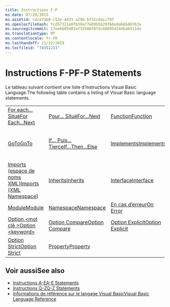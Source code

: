 ```yaml
---
title: Instructions F-P
ms.date: 07/20/2015
ms.assetid: cdce7ab0-c52e-4d33-a29b-bf32cdacc79f
ms.openlocfilehash: fcd57321e0fb39a77e89b5b29f66edab6b40763a
ms.sourcegitcommit: 17ee6605e01ef32506f8fdc686954244ba6911de
ms.translationtype: MT
ms.contentlocale: fr-FR
ms.lasthandoff: 11/22/2019
ms.locfileid: "74351211"
---
```

# <a name="f-p-statements"></a><span data-ttu-id="13f6f-102">Instructions F-P</span><span class="sxs-lookup"><span data-stu-id="13f6f-102">F-P Statements</span></span>
<span data-ttu-id="13f6f-103">Le tableau suivant contient une liste d’instructions Visual Basic Language.</span><span class="sxs-lookup"><span data-stu-id="13f6f-103">The following table contains a listing of Visual Basic language statements.</span></span>  
  
|||||  
|---|---|---|---|  
|[<span data-ttu-id="13f6f-104">For each... Situé</span><span class="sxs-lookup"><span data-stu-id="13f6f-104">For Each...Next</span></span>](../../../visual-basic/language-reference/statements/for-each-next-statement.md)|[<span data-ttu-id="13f6f-105">Pour... Situé</span><span class="sxs-lookup"><span data-stu-id="13f6f-105">For...Next</span></span>](../../../visual-basic/language-reference/statements/for-next-statement.md)|[<span data-ttu-id="13f6f-106">Function</span><span class="sxs-lookup"><span data-stu-id="13f6f-106">Function</span></span>](../../../visual-basic/language-reference/statements/function-statement.md)|[<span data-ttu-id="13f6f-107">Get</span><span class="sxs-lookup"><span data-stu-id="13f6f-107">Get</span></span>](../../../visual-basic/language-reference/statements/get-statement.md)|  
|[<span data-ttu-id="13f6f-108">GoTo</span><span class="sxs-lookup"><span data-stu-id="13f6f-108">GoTo</span></span>](../../../visual-basic/language-reference/statements/goto-statement.md)|[<span data-ttu-id="13f6f-109">If... Puis... Tierce</span><span class="sxs-lookup"><span data-stu-id="13f6f-109">If...Then...Else</span></span>](../../../visual-basic/language-reference/statements/if-then-else-statement.md)|[<span data-ttu-id="13f6f-110">Implements</span><span class="sxs-lookup"><span data-stu-id="13f6f-110">Implements</span></span>](../../../visual-basic/language-reference/statements/implements-statement.md)|[<span data-ttu-id="13f6f-111">Imports (espace de noms et type .NET)</span><span class="sxs-lookup"><span data-stu-id="13f6f-111">Imports (.NET Namespace and Type)</span></span>](../../../visual-basic/language-reference/statements/imports-statement-net-namespace-and-type.md)|  
|[<span data-ttu-id="13f6f-112">Imports (espace de noms XML)</span><span class="sxs-lookup"><span data-stu-id="13f6f-112">Imports (XML Namespace)</span></span>](../../../visual-basic/language-reference/statements/imports-statement-xml-namespace.md)|[<span data-ttu-id="13f6f-113">Inherits</span><span class="sxs-lookup"><span data-stu-id="13f6f-113">Inherits</span></span>](../../../visual-basic/language-reference/statements/inherits-statement.md)|[<span data-ttu-id="13f6f-114">Interface</span><span class="sxs-lookup"><span data-stu-id="13f6f-114">Interface</span></span>](../../../visual-basic/language-reference/statements/interface-statement.md)|[<span data-ttu-id="13f6f-115">Mid</span><span class="sxs-lookup"><span data-stu-id="13f6f-115">Mid</span></span>](../../../visual-basic/language-reference/statements/mid-statement.md)|  
|[<span data-ttu-id="13f6f-116">Module</span><span class="sxs-lookup"><span data-stu-id="13f6f-116">Module</span></span>](../../../visual-basic/language-reference/statements/module-statement.md)|[<span data-ttu-id="13f6f-117">Namespace</span><span class="sxs-lookup"><span data-stu-id="13f6f-117">Namespace</span></span>](../../../visual-basic/language-reference/statements/namespace-statement.md)|[<span data-ttu-id="13f6f-118">En cas d’erreur</span><span class="sxs-lookup"><span data-stu-id="13f6f-118">On Error</span></span>](../../../visual-basic/language-reference/statements/on-error-statement.md)|[<span data-ttu-id="13f6f-119">Operator</span><span class="sxs-lookup"><span data-stu-id="13f6f-119">Operator</span></span>](../../../visual-basic/language-reference/statements/operator-statement.md)|  
|[<span data-ttu-id="13f6f-120">Option \<mot clé ></span><span class="sxs-lookup"><span data-stu-id="13f6f-120">Option \<keyword></span></span>](../../../visual-basic/language-reference/statements/option-keyword-statement.md)|[<span data-ttu-id="13f6f-121">Option Compare</span><span class="sxs-lookup"><span data-stu-id="13f6f-121">Option Compare</span></span>](../../../visual-basic/language-reference/statements/option-compare-statement.md)|[<span data-ttu-id="13f6f-122">Option Explicit</span><span class="sxs-lookup"><span data-stu-id="13f6f-122">Option Explicit</span></span>](../../../visual-basic/language-reference/statements/option-explicit-statement.md)|[<span data-ttu-id="13f6f-123">Option Infer</span><span class="sxs-lookup"><span data-stu-id="13f6f-123">Option Infer</span></span>](../../../visual-basic/language-reference/statements/option-infer-statement.md)|  
|[<span data-ttu-id="13f6f-124">Option Strict</span><span class="sxs-lookup"><span data-stu-id="13f6f-124">Option Strict</span></span>](../../../visual-basic/language-reference/statements/option-strict-statement.md)|[<span data-ttu-id="13f6f-125">Property</span><span class="sxs-lookup"><span data-stu-id="13f6f-125">Property</span></span>](../../../visual-basic/language-reference/statements/property-statement.md)|||  
  
## <a name="see-also"></a><span data-ttu-id="13f6f-126">Voir aussi</span><span class="sxs-lookup"><span data-stu-id="13f6f-126">See also</span></span>

- [<span data-ttu-id="13f6f-127">Instructions A-E</span><span class="sxs-lookup"><span data-stu-id="13f6f-127">A-E Statements</span></span>](../../../visual-basic/language-reference/statements/a-e-statements.md)
- [<span data-ttu-id="13f6f-128">Instructions Q-Z</span><span class="sxs-lookup"><span data-stu-id="13f6f-128">Q-Z Statements</span></span>](../../../visual-basic/language-reference/statements/q-z-statements.md)
- [<span data-ttu-id="13f6f-129">Informations de référence sur le langage Visual Basic</span><span class="sxs-lookup"><span data-stu-id="13f6f-129">Visual Basic Language Reference</span></span>](../../../visual-basic/language-reference/index.md)
